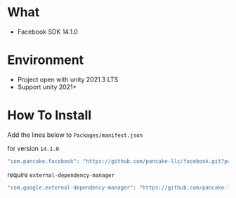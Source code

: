 # What
- Facebook SDK 14.1.0

# Environment
- Project open with unity 2021.3 LTS
- Support unity 2021+

# How To Install

Add the lines below to `Packages/manifest.json`

for version `14.1.0`
```csharp
"com.pancake.facebook": "https://github.com/pancake-llc/facebook.git?path=Assets/_Root#14.1.0",
```

require `external-dependency-manager`
```csharp
"com.google.external-dependency-manager": "https://github.com/pancake-llc/external-dependency-manager.git?path=Assets/_Root#1.2.169",
```
